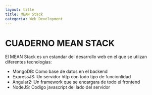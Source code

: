 ```yaml
---
layout: title
title: MEAN Stack
categoria: Web Development
---
```


# CUADERNO MEAN STACK

El MEAN Stack es un estandar del desarrollo web en el que se utiizan diferentes tecnologias:

* MongoDB: Como base de datos en el backend
* ExpressJS: Un servidor http con todo tipo de funcionlidad
* Angular2: Un framework que se encargara de todo el frontend
* NodeJS: Codigo javascript del lado del servidor



